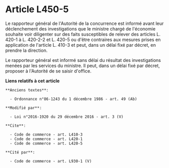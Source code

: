# Article L450-5

Le rapporteur général de l'Autorité de la concurrence est informé avant leur déclenchement des investigations que le ministre
chargé de l'économie souhaite voir diligenter sur des faits susceptibles de relever des articles L. 420-1 à L. 420-2-2 et L.
420-5 ou d'être contraires aux mesures prises en application de l'article L. 410-3 et peut, dans un délai fixé par décret, en
prendre la direction. 

Le rapporteur général est informé sans délai du résultat des investigations menées par les services du ministre. Il peut,
dans un délai fixé par décret, proposer à l'Autorité de se saisir d'office.

**Liens relatifs à cet article**

	**Anciens textes**:

	  - Ordonnance n°86-1243 du 1 décembre 1986 - art. 49 (Ab)

	**Modifié par**:

	  - Loi n°2016-1920 du 29 décembre 2016 - art. 3 (V)

	**Cite**:

	  - Code de commerce - art. L410-3
	  - Code de commerce - art. L420-1
	  - Code de commerce - art. L420-5

	**Cité par**:

	  - Code de commerce - art. L930-1 (V)
